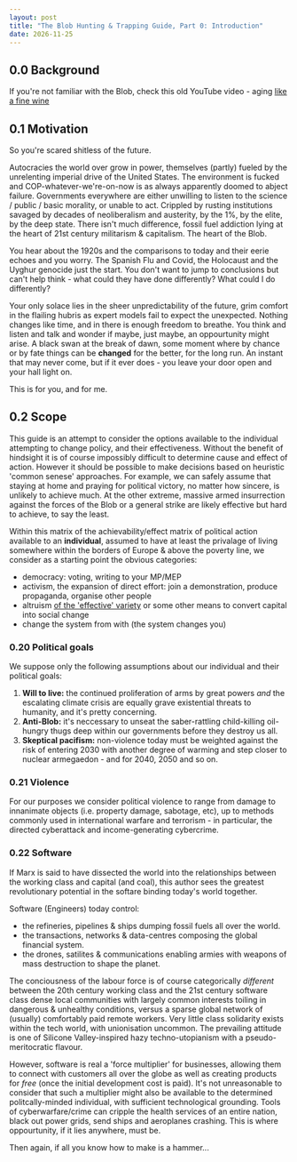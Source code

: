 ```yaml
---
layout: post
title: "The Blob Hunting & Trapping Guide, Part 0: Introduction"
date: 2026-11-25
---
```


## 0.0 Background

If you're not familiar with the Blob,
check this old YouTube video - aging [like a fine wine](https://youtu.be/SmpkdPm9eeQ?t=1494)

## 0.1 Motivation

So you're scared shitless of the future. 

Autocracies the world over grow in power, themselves (partly) fueled by the unrelenting imperial drive of the United States.
The environment is fucked and COP-whatever-we're-on-now is as always apparently doomed to abject failure.
Governments everywhere are either unwilling to listen to the science / public / basic morality, or unable to act.
Crippled by rusting institutions savaged by decades of neoliberalism and austerity, by the 1%, by the elite, by the deep state.
There isn't much difference, fossil fuel addiction lying at the heart of 21st century militarism & capitalism.
The heart of the Blob.

You hear about the 1920s and the comparisons to today and their eerie echoes and you worry.
The Spanish Flu and Covid, the Holocaust and the Uyghur genocide just the start.
You don't want to jump to conclusions but can't help think - what could they have done differently?
What could I do differently?

Your only solace lies in the sheer unpredictability of the future, grim comfort in the flailing hubris as expert models fail to expect the unexpected.
Nothing changes like time, and in there is enough freedom to breathe.
You think and listen and talk and wonder if maybe, just maybe, an oppourtunity might arise.
A black swan at the break of dawn, some moment where by chance or by fate things can be **changed** for the better, for the long run.
An instant that may never come, but if it ever does - you leave your door open and your hall light on.

This is for you, and for me.

## 0.2 Scope

This guide is an attempt to consider the options available to the individual attempting to change policy, and their effectiveness.
Without the benefit of hindsight it is of course impossibly difficult to determine cause and effect of action.
However it should be possible to make decisions based on heuristic 'common senese' approaches. 
For example, we can safely assume that staying at home and praying for political victory, no matter how sincere, is unlikely to achieve much.
At the other extreme, massive armed insurrection against the forces of the Blob or a general strike are likely effective but hard to achieve, to say the least.

Within this matrix of the achievability/effect matrix of political action available to an **individual**, 
assumed to have at least the privalage of living somewhere within the borders of Europe & above the poverty line,
we consider as a starting point the obvious categories:
* democracy: voting, writing to your MP/MEP 
* activism, the expansion of direct effort: join a demonstration, produce propaganda, organise other people
* altruism [of the 'effective' variety](https://www.effectivealtruism.org/) or some other means to convert capital into social change
* change the system from with (the system changes you)

### 0.20 Political goals

We suppose only the following assumptions about our individual and their political goals:
1. **Will to live:** the continued proliferation of arms by great powers *and* the escalating climate crisis are equally grave existential threats to humanity, and it's pretty concerning.
2. **Anti-Blob:** it's neccessary to unseat the saber-rattling child-killing oil-hungry thugs deep within our governments before they destroy us all.
3. **Skeptical pacifism:** non-violence today must be weighted against the risk of entering 2030 with another degree of warming and step closer to nuclear armegaedon - and for 2040, 2050 and so on.

### 0.21 Violence

For our purposes we consider political violence to range from damage to innanimate objects (i.e. property damage, sabotage, etc), 
up to methods commonly used in international warfare and terrorism - in particular, the directed cyberattack and income-generating cybercrime.

### 0.22 Software

If Marx is said to have dissected the world into the relationships between the working class and capital (and coal),
this author sees the greatest revolutionary potential in the softare binding today's world together.

Software (Engineers) today control:
* the refineries, pipelines & ships dumping fossil fuels all over the world.
* the transactions, networks & data-centres composing the global financial system.
* the drones, satilites & communications enabling armies with weapons of mass destruction to shape the planet.

The conciousness of the labour force is of course categorically _different_ between the 20th century working class and the 21st century software class
dense local communities with largely common interests toiling in dangerous & unhealthy conditions,
versus a sparse global network of (usually) comfortably paid remote workers.
Very little class solidarity exists within the tech world, with unionisation uncommon.
The prevailing attitude is one of Silicone Valley-inspired hazy techno-utopianism with a pseudo-meritocratic flavour.

However, software is real a 'force multiplier' for businesses, allowing them to connect with customers all over the globe as well as creating products for _free_ (once the initial development cost is paid).
It's not unreasonable to consider that such a multiplier might also be available to the determined politcally-minded individual, with sufficient technological grounding.
Tools of cyberwarfare/crime can cripple the health services of an entire nation, black out power grids, send ships and aeroplanes crashing.
This is where oppourtunity, if it lies anywhere, must be.

Then again, if all you know how to make is a hammer...




